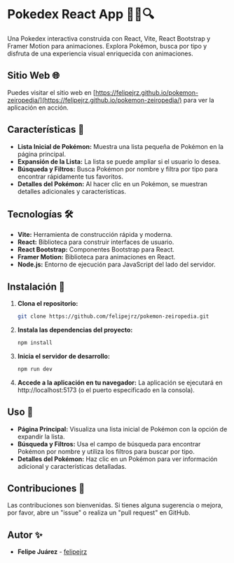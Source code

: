 # Pokedex React App 🧑‍🔬🔍

Una Pokedex interactiva construida con React, Vite, React Bootstrap y Framer Motion para animaciones. Explora Pokémon, busca por tipo y disfruta de una experiencia visual enriquecida con animaciones.

## Sitio Web 🌐

Puedes visitar el sitio web en [https://felipejrz.github.io/pokemon-zeiropedia/](https://felipejrz.github.io/pokemon-zeiropedia/) para ver la aplicación en acción.

## Características 🚀

- **Lista Inicial de Pokémon:** Muestra una lista pequeña de Pokémon en la página principal.
- **Expansión de la Lista:** La lista se puede ampliar si el usuario lo desea.
- **Búsqueda y Filtros:** Busca Pokémon por nombre y filtra por tipo para encontrar rápidamente tus favoritos.
- **Detalles del Pokémon:** Al hacer clic en un Pokémon, se muestran detalles adicionales y características.

## Tecnologías 🛠️

- **Vite:** Herramienta de construcción rápida y moderna.
- **React:** Biblioteca para construir interfaces de usuario.
- **React Bootstrap:** Componentes Bootstrap para React.
- **Framer Motion:** Biblioteca para animaciones en React.
- **Node.js:** Entorno de ejecución para JavaScript del lado del servidor.

## Instalación 🔧

1. **Clona el repositorio:**

   ```bash
   git clone https://github.com/felipejrz/pokemon-zeiropedia.git

2. **Instala las dependencias del proyecto:**
   ```bash
   npm install

3. **Inicia el servidor de desarrollo:**
   ```bash
   npm run dev

4. **Accede a la aplicación en tu navegador:**
   La aplicación se ejecutará en http://localhost:5173 (o el puerto especificado en la consola).

## Uso 🧭

- **Página Principal:** Visualiza una lista inicial de Pokémon con la opción de expandir la lista.
- **Búsqueda y Filtros:** Usa el campo de búsqueda para encontrar Pokémon por nombre y utiliza los filtros para buscar por tipo.
- **Detalles del Pokémon:** Haz clic en un Pokémon para ver información adicional y características detalladas.

## Contribuciones 🤝

Las contribuciones son bienvenidas. Si tienes alguna sugerencia o mejora, por favor, abre un "issue" o realiza un "pull request" en GitHub.

## Autor ✨

- **Felipe Juárez** - [felipejrz](https://github.com/felipejrz)

